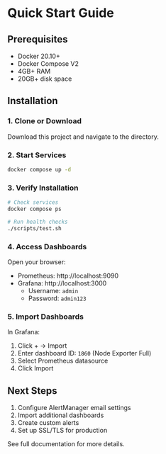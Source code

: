 # Quick Start Guide

## Prerequisites

- Docker 20.10+
- Docker Compose V2
- 4GB+ RAM
- 20GB+ disk space

## Installation

### 1. Clone or Download

Download this project and navigate to the directory.

### 2. Start Services

```bash
docker compose up -d
```

### 3. Verify Installation

```bash
# Check services
docker compose ps

# Run health checks
./scripts/test.sh
```

### 4. Access Dashboards

Open your browser:
- Prometheus: http://localhost:9090
- Grafana: http://localhost:3000
  - Username: `admin`
  - Password: `admin123`

### 5. Import Dashboards

In Grafana:
1. Click + → Import
2. Enter dashboard ID: `1860` (Node Exporter Full)
3. Select Prometheus datasource
4. Click Import

## Next Steps

1. Configure AlertManager email settings
2. Import additional dashboards
3. Create custom alerts
4. Set up SSL/TLS for production

See full documentation for more details.

